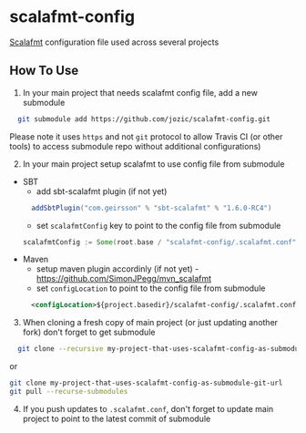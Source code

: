 # scalafmt-config
[Scalafmt](https://github.com/scalameta/scalafmt) configuration file used across several projects

## How To Use

1. In your main project that needs scalafmt config file, add a new submodule
```bash
  git submodule add https://github.com/jozic/scalafmt-config.git
  ```
  Please note it uses `https` and not `git` protocol to allow Travis CI (or other tools) to access submodule repo without additional configurations)
  
2. In your main project setup scalafmt to use config file from submodule
  - SBT
    - add sbt-scalafmt plugin (if not yet)
    ```scala
      addSbtPlugin("com.geirsson" % "sbt-scalafmt" % "1.6.0-RC4")
     ```
    - set `scalafmtConfig` key to point to the config file from submodule
     ```scala
     scalafmtConfig := Some(root.base / "scalafmt-config/.scalafmt.conf")
     ```
  - Maven
    - setup maven plugin accordinly (if not yet) - https://github.com/SimonJPegg/mvn_scalafmt
    - set `configLocation` to point to the config file from submodule
    ```xml
      <configLocation>${project.basedir}/scalafmt-config/.scalafmt.conf</configLocation>
    ```
3. When cloning a fresh copy of main project (or just updating another fork) don't forget to get submodule
```bash
  git clone --recursive my-project-that-uses-scalafmt-config-as-submodule-git-url
  ```
  or
  ```bash
  git clone my-project-that-uses-scalafmt-config-as-submodule-git-url
  git pull --recurse-submodules
  ```
4. If you push updates to `.scalafmt.conf`, don't forget to update main project to point to the latest commit of submodule  
  
